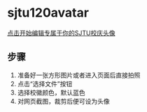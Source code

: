# sjtu120avatar  
  
[点击开始编辑专属于你的SJTU校庆头像](http://peggyzwy.github.io/sjtu120avatar/)  
  
## 步骤  
1. 准备好一张方形图片或者进入页面后直接拍照  
2. 点击“选择文件”按钮
3. 选择校徽颜色，默认蓝色
4. 对网页截图，裁剪后便可设为头像